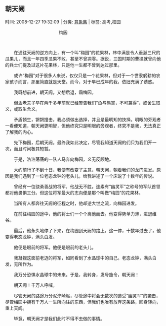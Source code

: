 
<h2>朝天阙</h2>

<span class="time SG_txtc">时间: 2008-12-27 19:32:09 | 分类: [意象集](./BlogClass_意象集.md) | 标签: 高考,校园</span>
<!--
<table>
    <tbody>
        <tr>
            <td>时间: 2008-12-27 19:32:09</td>
            <td>分类: [意象集](./BlogClass_意象集.md) </td>
            <td> 标签: 高考,校园 </td>
        </tr>
    </tbody>
</table>
-->
<div class="articalContent" id="sina_keyword_ad_area2">
<p style="TEXT-INDENT: 2em">
 <wbr/> <wbr/> <wbr/> <wbr/> <wbr/> <wbr/> <wbr/> <wbr/> <wbr/> <wbr/> <wbr/> <wbr/> <wbr/> <wbr/> <wbr/> <wbr/> <wbr/> <wbr/> <wbr/> <wbr/> <wbr/> <wbr/> <wbr/> <wbr/> <wbr/> <wbr/> <wbr/> <wbr/> <wbr/> <wbr/> <wbr/> <wbr/> <wbr/> <wbr/> <wbr/> <wbr/> <wbr/>
梅园</p>
<p style="TEXT-INDENT: 2em"> <wbr/></p>
<p style="TEXT-INDENT: 2em">
在通往天阙的逆方向上，有一个叫“梅园”的花果林，林中满是令人垂涎三尺的瓜果儿，而且一年四季瓜果不败，甚至不曾凋零。据说，三国时期的曹操就曾向他的兵士们提及过这片花果林，只是他一生都不曾到达过那里。</p>
<p style="TEXT-INDENT: 2em">
或许“梅园”对于很多人来说，仅仅只是一个花果林，但对于一个世隶躬耕的农家孩子而言，那里简直就是天堂。而今，对于早已成年的我，依旧充满了诱惑。</p>
<p style="TEXT-INDENT: 2em">我既想前进，朝天阙，又想后退，霸梅园。</p>
<p style="TEXT-INDENT: 2em">
但孟老夫子早在两千多年前就已经警告我们“鱼与熊掌，不可兼得”，或舍生取义，或取生舍义。</p>
<p style="TEXT-INDENT: 2em">
矛盾顿生，锵锵撞击，我必须做出选择，并且是最明知的抉择。明眼的旁观者一看便知道，朝天阙更明智，但他终究只是明眼的旁观者，终究不是我，无法真正了解我的内心。</p>
<p style="TEXT-INDENT: 2em">
先下梅园，后朝天阙。最终我如此决定，尽管我知道天阙的们只为我们开一次，而且时间极其短暂。</p>
<p style="TEXT-INDENT: 2em">于是，浩浩荡荡的一队人马奔向梅园，义无反顾地。</p>
<p style="TEXT-INDENT: 2em">
大约前行了不到十日，我便有改变了主意，朝天阙，朝着我们的龙门进发。原因是我们遇到了一位老态龙钟的老头儿，给我讲述了一个床说了十数年的传说。</p>
<p style="TEXT-INDENT: 2em">
曾经有一位骁勇善战的将军，他战无不胜，连素有“幽灵军”之称号的军队首领都对他畏惧三分。但这位将军最大的志向便是那个叫做“梅园”的花果林。</p>
<p style="TEXT-INDENT: 2em">当所有人都奔往天阙的征程之时，他却逆大世之流，向梅园进发。</p>
<p style="TEXT-INDENT: 2em">在前往梅园的途中，他的将士们一个个离他而去。他变得势单力薄，进退维谷。</p>
<p style="TEXT-INDENT: 2em">
最后，他永久地停了下来，在梅园到天阙的路上。这一停，十数年过去了，他变得老态龙钟，满头白发。</p>
<p style="TEXT-INDENT: 2em">他便是眼前的将军。他便是眼前的老头儿。</p>
<p style="TEXT-INDENT: 2em">
我凝视这面前老迈的将军，如同看到了水晶球中的自己。老态龙钟，满头白发，无所作为。</p>
<p style="TEXT-INDENT: 2em">我万分恐惧水晶球中的未来。于是，我转身，发号施令，朝天阙！</p>
<p style="TEXT-INDENT: 2em">朝天阙！千万人呼喊。</p>
<p style="TEXT-INDENT: 2em">
尽管天阙的路途万分泥泞崎岖，尽管途中将会无数次的遭受“幽灵军”的袭击，尽管梅园中拥有千万人一生所向往的东西，但我们也唯有放弃这条路，回身转向，重上天阙。</p>
<p style="TEXT-INDENT: 2em">毕竟，朝天阙才是我们此时不得不去做的事情。</p>
</div>
